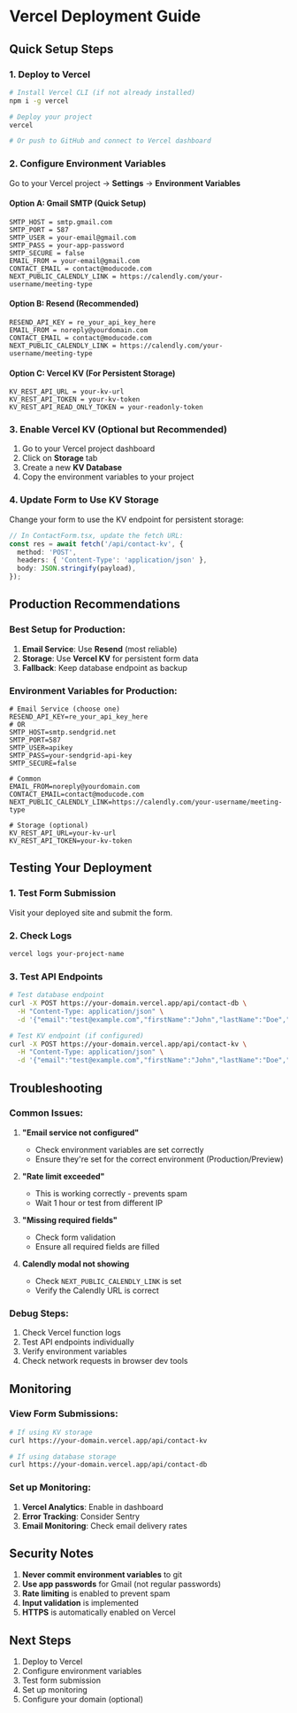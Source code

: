 # Vercel Deployment Guide

## Quick Setup Steps

### 1. **Deploy to Vercel**

```bash
# Install Vercel CLI (if not already installed)
npm i -g vercel

# Deploy your project
vercel

# Or push to GitHub and connect to Vercel dashboard
```

### 2. **Configure Environment Variables**

Go to your Vercel project → **Settings** → **Environment Variables**

#### **Option A: Gmail SMTP (Quick Setup)**
```
SMTP_HOST = smtp.gmail.com
SMTP_PORT = 587
SMTP_USER = your-email@gmail.com
SMTP_PASS = your-app-password
SMTP_SECURE = false
EMAIL_FROM = your-email@gmail.com
CONTACT_EMAIL = contact@moducode.com
NEXT_PUBLIC_CALENDLY_LINK = https://calendly.com/your-username/meeting-type
```

#### **Option B: Resend (Recommended)**
```
RESEND_API_KEY = re_your_api_key_here
EMAIL_FROM = noreply@yourdomain.com
CONTACT_EMAIL = contact@moducode.com
NEXT_PUBLIC_CALENDLY_LINK = https://calendly.com/your-username/meeting-type
```

#### **Option C: Vercel KV (For Persistent Storage)**
```
KV_REST_API_URL = your-kv-url
KV_REST_API_TOKEN = your-kv-token
KV_REST_API_READ_ONLY_TOKEN = your-readonly-token
```

### 3. **Enable Vercel KV (Optional but Recommended)**

1. Go to your Vercel project dashboard
2. Click on **Storage** tab
3. Create a new **KV Database**
4. Copy the environment variables to your project

### 4. **Update Form to Use KV Storage**

Change your form to use the KV endpoint for persistent storage:

```typescript
// In ContactForm.tsx, update the fetch URL:
const res = await fetch('/api/contact-kv', {
  method: 'POST',
  headers: { 'Content-Type': 'application/json' },
  body: JSON.stringify(payload),
});
```

## Production Recommendations

### **Best Setup for Production:**

1. **Email Service**: Use **Resend** (most reliable)
2. **Storage**: Use **Vercel KV** for persistent form data
3. **Fallback**: Keep database endpoint as backup

### **Environment Variables for Production:**

```env
# Email Service (choose one)
RESEND_API_KEY=re_your_api_key_here
# OR
SMTP_HOST=smtp.sendgrid.net
SMTP_PORT=587
SMTP_USER=apikey
SMTP_PASS=your-sendgrid-api-key
SMTP_SECURE=false

# Common
EMAIL_FROM=noreply@yourdomain.com
CONTACT_EMAIL=contact@moducode.com
NEXT_PUBLIC_CALENDLY_LINK=https://calendly.com/your-username/meeting-type

# Storage (optional)
KV_REST_API_URL=your-kv-url
KV_REST_API_TOKEN=your-kv-token
```

## Testing Your Deployment

### 1. **Test Form Submission**
Visit your deployed site and submit the form.

### 2. **Check Logs**
```bash
vercel logs your-project-name
```

### 3. **Test API Endpoints**
```bash
# Test database endpoint
curl -X POST https://your-domain.vercel.app/api/contact-db \
  -H "Content-Type: application/json" \
  -d '{"email":"test@example.com","firstName":"John","lastName":"Doe","message":"Test message"}'

# Test KV endpoint (if configured)
curl -X POST https://your-domain.vercel.app/api/contact-kv \
  -H "Content-Type: application/json" \
  -d '{"email":"test@example.com","firstName":"John","lastName":"Doe","message":"Test message"}'
```

## Troubleshooting

### **Common Issues:**

1. **"Email service not configured"**
   - Check environment variables are set correctly
   - Ensure they're set for the correct environment (Production/Preview)

2. **"Rate limit exceeded"**
   - This is working correctly - prevents spam
   - Wait 1 hour or test from different IP

3. **"Missing required fields"**
   - Check form validation
   - Ensure all required fields are filled

4. **Calendly modal not showing**
   - Check `NEXT_PUBLIC_CALENDLY_LINK` is set
   - Verify the Calendly URL is correct

### **Debug Steps:**

1. Check Vercel function logs
2. Test API endpoints individually
3. Verify environment variables
4. Check network requests in browser dev tools

## Monitoring

### **View Form Submissions:**

```bash
# If using KV storage
curl https://your-domain.vercel.app/api/contact-kv

# If using database storage
curl https://your-domain.vercel.app/api/contact-db
```

### **Set up Monitoring:**

1. **Vercel Analytics**: Enable in dashboard
2. **Error Tracking**: Consider Sentry
3. **Email Monitoring**: Check email delivery rates

## Security Notes

1. **Never commit environment variables** to git
2. **Use app passwords** for Gmail (not regular passwords)
3. **Rate limiting** is enabled to prevent spam
4. **Input validation** is implemented
5. **HTTPS** is automatically enabled on Vercel

## Next Steps

1. Deploy to Vercel
2. Configure environment variables
3. Test form submission
4. Set up monitoring
5. Configure your domain (optional)
